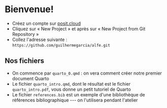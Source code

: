 # Bienvenue!

- Créez un compte sur [posit.cloud](http://posit.cloud)
- Cliquez sur « New Project » et après sur « New Project from Git Repository »
- Collez l'adresse suivante : `https://github.com/guilhermegarcia/alfe.git`

## Nos fichiers

- On commence par `quarto_0.qmd` : on vera comment créer notre premier document Quarto
- Le fichier `quarto_intro.qmd`, dont le résultat est le fichier `quarto_intro.pdf`, vous donne un petit tutoriel de Quarto
- Le fichier `references.bib` est un exemple d'une bibliothèque de références bibliographique --- on l'utilisera pendant l'atelier
